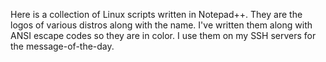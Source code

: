    Here is a collection of Linux scripts written in Notepad++. They are the logos of various distros
along with the name. I've written them along with ANSI escape codes so they are in color. I use
them on my SSH servers for the message-of-the-day.
